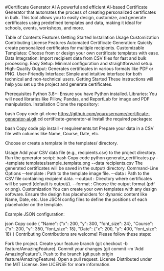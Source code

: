 
#Certificate Generator AI
A powerful and efficient AI-based Certificate Generator that automates the process of creating personalized certificates in bulk. This tool allows you to easily design, customize, and generate certificates using predefined templates and data, making it ideal for schools, events, workshops, and more.

Table of Contents
Features
Getting Started
Installation
Usage
Customization
Contributing
License
Features
Automated Certificate Generation: Quickly create personalized certificates for multiple recipients.
Customizable Templates: Choose from or design your own certificate templates with ease.
Data Integration: Import recipient data from CSV files for fast and bulk processing.
Easy Setup: Minimal configuration and straightforward setup.
High-Quality Output: Generates certificates in various formats like PDF or PNG.
User-Friendly Interface: Simple and intuitive interface for both technical and non-technical users.
Getting Started
These instructions will help you set up the project and generate certificates.

Prerequisites
Python 3.8+: Ensure you have Python installed.
Libraries: You will need libraries like Pillow, Pandas, and ReportLab for image and PDF manipulation.
Installation
Clone the repository:

bash
Copy code
git clone https://github.com/yourusername/certificate-generator-ai.git
cd certificate-generator-ai
Install the required packages:

bash
Copy code
pip install -r requirements.txt
Prepare your data in a CSV file with columns like Name, Course, Date, etc.

Choose or create a template in the templates/ directory.

Usage
Add your CSV data file (e.g., recipients.csv) to the project directory.
Run the generator script:
bash
Copy code
python generate_certificates.py --template templates/sample_template.png --data recipients.csv
The generated certificates will be saved in the output/ directory.
Command-Line Options
--template : Path to the template image file.
--data : Path to the CSV file containing recipient data.
--output : Directory where certificates will be saved (default is output/).
--format : Choose the output format (pdf or png).
Customization
You can create your own templates with any design software. Ensure the design has placeholders for dynamic content like Name, Date, etc. Use JSON config files to define the positions of each placeholder on the template.

Example JSON configuration:

json
Copy code
{
  "Name": {"x": 200, "y": 300, "font_size": 24},
  "Course": {"x": 200, "y": 350, "font_size": 18},
  "Date": {"x": 200, "y": 400, "font_size": 18}
}
Contributing
Contributions are welcome! Please follow these steps:

Fork the project.
Create your feature branch (git checkout -b feature/AmazingFeature).
Commit your changes (git commit -m 'Add AmazingFeature').
Push to the branch (git push origin feature/AmazingFeature).
Open a pull request.
License
Distributed under the MIT License. See LICENSE for more information.
